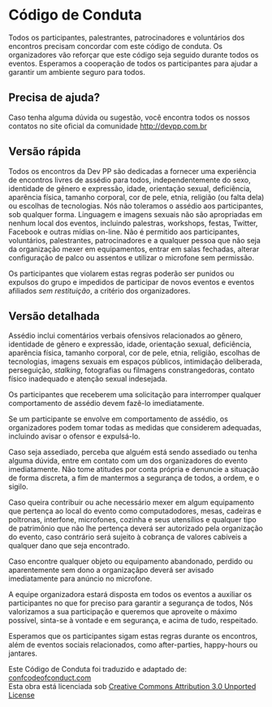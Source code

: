 # Código de Conduta

Todos os participantes, palestrantes, patrocinadores e voluntários dos encontros precisam concordar com este código de conduta.
Os organizadores vão reforçar que este código seja seguido durante todos os eventos. Esperamos a cooperação de todos os participantes
para ajudar a garantir um ambiente seguro para todos.
  
## Precisa de ajuda?

Caso tenha alguma dúvida ou sugestão, você encontra todos os nossos contatos no site oficial da comunidade http://devpp.com.br
  
## Versão rápida

Todos os encontros da Dev PP são dedicadas a fornecer uma experiência de encontros livres de assédio para
todos, independentemente do sexo, identidade de gênero e expressão, idade, orientação sexual, deficiência, aparência física,
tamanho corporal, cor de pele, etnia, religião (ou falta dela) ou escolhas de tecnologias. Nós não toleramos o assédio aos participantes,
sob qualquer forma.
Linguagem e imagens sexuais não são apropriadas em nenhum local dos eventos, incluindo palestras, workshops, festas, Twitter,
Facebook e outras mídias on-line.
Não é permitido aos participantes, voluntários, palestrantes, patrocinadores e a qualquer pessoa que não seja da organização
mexer em equipamentos, entrar em salas fechadas, alterar configuração de palco ou assentos e utilizar o microfone sem permissão.

Os participantes que violarem estas regras poderão ser punidos ou expulsos do grupo e impedidos de participar de novos eventos e eventos afiliados
<em>sem restituição</em>, a critério dos organizadores.

## Versão detalhada

Assédio inclui comentários verbais ofensivos relacionados ao gênero, identidade de gênero e expressão, idade, orientação
sexual, deficiência, aparência física, tamanho corporal, cor de pele, etnia, religião, escolhas de tecnologias, imagens
sexuais em espaços públicos, intimidação deliberada, perseguição, <em>stalking</em>, fotografias ou filmagens constrangedoras,
contato físico inadequado e atenção sexual indesejada.

Os participantes que receberem uma solicitação para interromper qualquer comportamento de assédio devem fazê-lo imediatamente.

Se um participante se envolve em comportamento de assédio, os organizadores podem tomar todas as medidas que
considerem adequadas, incluindo avisar o ofensor e expulsá-lo.

Caso seja assediado, perceba que alguém está sendo assediado ou tenha alguma dúvida, entre em contato com um dos organizadores
do evento imediatamente. Não tome atitudes por conta própria e denuncie a situação de forma discreta, a fim de mantermos a
segurança de todos, a ordem, e o sigilo.

Caso queira contribuir ou ache necessário mexer em algum equipamento que pertença ao local do evento como computadodores, mesas,
cadeiras e poltronas, interfone, microfones, cozinha e seus utensílios e qualquer tipo de patrimônio que não lhe pertença deverá ser autorizado
pela organização do evento, caso contrário será sujeito à cobrança de valores cabíveis a qualquer dano que seja encontrado.

Caso encontre qualquer objeto ou equipamento abandonado, perdido ou aparentemente sem dono a organizaçãpo deverá ser avisado imediatamente
para anúncio no microfone.

A equipe organizadora estará disposta em todos os eventos a auxiliar os participantes no que for preciso para garantir a segurança de todos,
Nós valorizamos a sua participação e queremos que aproveite o máximo possível, sinta-se à vontade e em segurança, e acima de tudo,
respeitado.

Esperamos que os participantes sigam estas regras durante os encontros, além de eventos sociais relacionados, como after-parties,
happy-hours ou jantares.

Este Código de Conduta foi traduzido e adaptado de: [confcodeofconduct.com](http://confcodeofconduct.com/)  
Esta obra está licenciada sob [Creative Commons Attribution 3.0 Unported License](http://creativecommons.org/licenses/by/3.0/deed.en_US)
